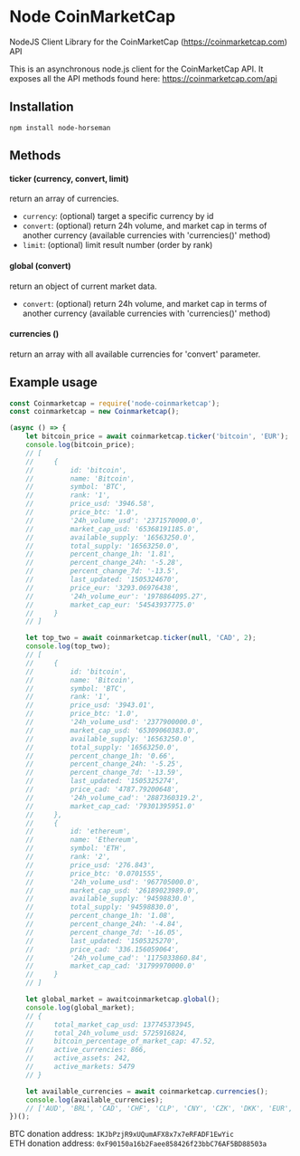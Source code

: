 Node CoinMarketCap
===========

NodeJS Client Library for the CoinMarketCap (https://coinmarketcap.com) API

This is an asynchronous node.js client for the CoinMarketCap API. It exposes all the API methods found here: https://coinmarketcap.com/api 

## Installation

`npm install node-horseman`

## Methods

#### ticker (currency, convert, limit)
return an array of currencies.
* `currency`: (optional) target a specific currency by id
* `convert`: (optional) return 24h volume, and market cap in terms of another currency (available currencies with 'currencies()' method)
* `limit`: (optional) limit result number (order by rank)

#### global (convert)
return an object of current market data.
* `convert`: (optional) return 24h volume, and market cap in terms of another currency (available currencies with 'currencies()' method)

#### currencies ()
return an array with all available currencies for 'convert' parameter.

## Example usage

```javascript
const Coinmarketcap = require('node-coinmarketcap');
const coinmarketcap = new Coinmarketcap();

(async () => {
    let bitcoin_price = await coinmarketcap.ticker('bitcoin', 'EUR');
    console.log(bitcoin_price);
    // [
    //     { 
    //         id: 'bitcoin',
    //         name: 'Bitcoin',
    //         symbol: 'BTC',
    //         rank: '1',
    //         price_usd: '3946.58',
    //         price_btc: '1.0',
    //         '24h_volume_usd': '2371570000.0',
    //         market_cap_usd: '65368191185.0',
    //         available_supply: '16563250.0',
    //         total_supply: '16563250.0',
    //         percent_change_1h: '1.81',
    //         percent_change_24h: '-5.28',
    //         percent_change_7d: '-13.5',
    //         last_updated: '1505324670',
    //         price_eur: '3293.06976438',
    //         '24h_volume_eur': '1978864095.27',
    //         market_cap_eur: '54543937775.0'
    //     }
    // ] 

    let top_two = await coinmarketcap.ticker(null, 'CAD', 2);
    console.log(top_two);
    // [
    //     { 
    //         id: 'bitcoin',
    //         name: 'Bitcoin',
    //         symbol: 'BTC',
    //         rank: '1',
    //         price_usd: '3943.01',
    //         price_btc: '1.0',
    //         '24h_volume_usd': '2377900000.0',
    //         market_cap_usd: '65309060383.0',
    //         available_supply: '16563250.0',
    //         total_supply: '16563250.0',
    //         percent_change_1h: '0.66',
    //         percent_change_24h: '-5.25',
    //         percent_change_7d: '-13.59',
    //         last_updated: '1505325274',
    //         price_cad: '4787.79200648',
    //         '24h_volume_cad': '2887360319.2',
    //         market_cap_cad: '79301395951.0'
    //     },
    //     { 
    //         id: 'ethereum',
    //         name: 'Ethereum',
    //         symbol: 'ETH',
    //         rank: '2',
    //         price_usd: '276.843',
    //         price_btc: '0.0701555',
    //         '24h_volume_usd': '967705000.0',
    //         market_cap_usd: '26189023989.0',
    //         available_supply: '94598830.0',
    //         total_supply: '94598830.0',
    //         percent_change_1h: '1.08',
    //         percent_change_24h: '-4.84',
    //         percent_change_7d: '-16.05',
    //         last_updated: '1505325270',
    //         price_cad: '336.156059064',
    //         '24h_volume_cad': '1175033860.84',
    //         market_cap_cad: '31799970000.0'
    //     }
    // ]

    let global_market = awaitcoinmarketcap.global();
    console.log(global_market);
    // { 
    //     total_market_cap_usd: 137745373945,
    //     total_24h_volume_usd: 5725916824,
    //     bitcoin_percentage_of_market_cap: 47.52,
    //     active_currencies: 866,
    //     active_assets: 242,
    //     active_markets: 5479
    // }

    let available_currencies = await coinmarketcap.currencies();
    console.log(available_currencies);
    // ['AUD', 'BRL', 'CAD', 'CHF', 'CLP', 'CNY', 'CZK', 'DKK', 'EUR', 'GBP', 'HKD', 'HUF', 'IDR', 'ILS', 'INR', 'JPY', 'KRW', 'MXN', 'MYR', 'NOK', 'NZD', 'PHP', 'PKR', 'PLN', 'RUB', 'SEK', 'SGD', 'THB', 'TRY', 'TWD', 'ZAR']
})();
```

BTC donation address: `1KJbPzjR9xUQumAFX8x7x7eRFADF1EwYic` <br>
ETH donation address: `0xF90150a16b2Faee858426f23bbC76AF5BD88503a`
